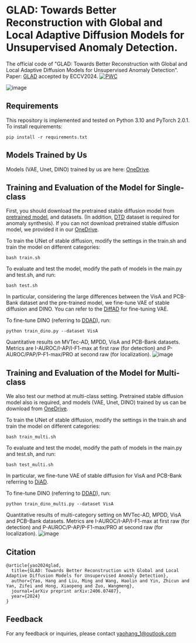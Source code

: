 # GLAD: Towards Better Reconstruction with Global and Local Adaptive Diffusion Models for Unsupervised Anomaly Detection.
The official code of "GLAD: Towards Better Reconstruction with Global and Local Adaptive Diffusion Models for Unsupervised Anomaly Detection". 
Paper: [GLAD](https://arxiv.org/abs/2406.07487) accepted by ECCV2024.
[![PWC](https://img.shields.io/endpoint.svg?url=https://paperswithcode.com/badge/anomaly-detection-with-conditioned-denoising/anomaly-detection-on-visa)](https://paperswithcode.com/sota/anomaly-detection-on-visa?p=anomaly-detection-with-conditioned-denoising)

![image](https://github.com/hyao1/GLAD/assets/52654892/62a8d52d-72ab-4bda-8fb4-41b5d8e0a044)

## Requirements
This repository is implemented and tested on Python 3.10 and PyTorch 2.0.1.
To install requirements:

```setup
pip install -r requirements.txt
```

## Models Trained by Us
Models (VAE, Unet, DINO) trained by us are here: [OneDrive](https://stuhiteducn-my.sharepoint.com/:f:/g/personal/23b903042_stu_hit_edu_cn/Etg1bdDSnOZBt7AydlkCzMUBYKxgmM_9tB-g5M70PJhAVQ).

## Training and Evaluation of the Model for Single-class
First, you should download the pretrained stable diffusion model from [pretrained model](https://huggingface.co/CompVis/stable-diffusion-v1-4), and datasets. (In addition, [DTD](https://www.robots.ox.ac.uk/~vgg/data/dtd/) dataset is required for anomaly synthesis). If you can not download pretrained stable diffusion model, we provided it in our [OneDrive](https://stuhiteducn-my.sharepoint.com/:f:/g/personal/23b903042_stu_hit_edu_cn/Etg1bdDSnOZBt7AydlkCzMUBYKxgmM_9tB-g5M70PJhAVQ).

To train the UNet of stable diffusion, modify the settings in the train.sh and train the model on different categories:

```train
bash train.sh
```

To evaluate and test the model, modify the path of models in the main.py and test.sh, and run:

```test
bash test.sh
```

In particular, considering the large differences between the VisA and PCB-Bank dataset and the pre-trained model, we fine-tune VAE of stable diffusion and DINO.
You can refer to the [DiffAD](https://github.com/Loco-Roco/DiffAD) for fine-tuning VAE. 

To fine-tune DINO (referring to [DDAD](https://github.com/arimousa/DDAD)), run:

```fine-tune DINO
python train_dino.py --dataset VisA
```
Quantitative results on MVTec-AD, MPDD, VisA and PCB-Bank datasets. Metrics are I-AUROC/I-AP/I-F1-max at first raw (for detection) and P-AUROC/PAP/P-F1-max/PRO at second raw (for localization).
![image](https://github.com/hyao1/GLAD/assets/52654892/522bf587-8471-4e7e-be3e-c0b080915691)

## Training and Evaluation of the Model for Multi-class
We also test our method at multi-class setting. Pretrained stable diffusion model also is required,  and models (VAE, Unet, DINO) trained by us can be download from [OneDrive](https://stuhiteducn-my.sharepoint.com/:f:/g/personal/23b903042_stu_hit_edu_cn/Etg1bdDSnOZBt7AydlkCzMUBYKxgmM_9tB-g5M70PJhAVQ).

To train the UNet of stable diffusion, modify the settings in the train.sh and train the model on different categories:

```train
bash train_multi.sh
```

To evaluate and test the model, modify the path of models in the main.py and test.sh, and run:

```test
bash test_multi.sh
```
In particular, we fine-tune VAE of stable diffusion for VisA and PCB-Bank referring to [DiAD](https://github.com/lewandofskee/DiAD).

To fine-tune DINO (referring to [DDAD](https://github.com/arimousa/DDAD)), run:

```fine-tune DINO
python train_dino_multi.py --dataset VisA
```
Quantitative results of multi-category setting on MVTec-AD, MPDD, VisA and PCB-Bank datasets. Metrics are I-AUROC/I-AP/I-F1-max at first raw (for detection) and P-AUROC/P-AP/P-F1-max/PRO at second raw (for localization).
![image](https://github.com/hyao1/GLAD/assets/52654892/b38fe5af-1cb4-4d89-95f3-9ff59f98d96f)

## Citation

```
@article{yao2024glad,
  title={GLAD: Towards Better Reconstruction with Global and Local Adaptive Diffusion Models for Unsupervised Anomaly Detection},
  author={Yao, Hang and Liu, Ming and Wang, Haolin and Yin, Zhicun and Yan, Zifei and Hong, Xiaopeng and Zuo, Wangmeng},
  journal={arXiv preprint arXiv:2406.07487},
  year={2024}
}
```

## Feedback

For any feedback or inquiries, please contact yaohang_1@outlook.com

